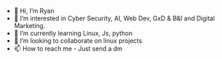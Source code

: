 - 👋 Hi, I’m Ryan
- 👀 I’m interested in Cyber Security, AI, Web Dev, GxD & B&I and Digital Marketing.
- 🌱 I’m currently learning Linux, Js, python 
- 💞️ I’m looking to collaborate on linux projects 
- 📫 How to reach me - Just send a dm

<!---
temiadebayo/temiadebayo is a ✨ special ✨ repository because its `README.md` (this file) appears on your GitHub profile.
You can click the Preview link to take a look at your changes.
--->

